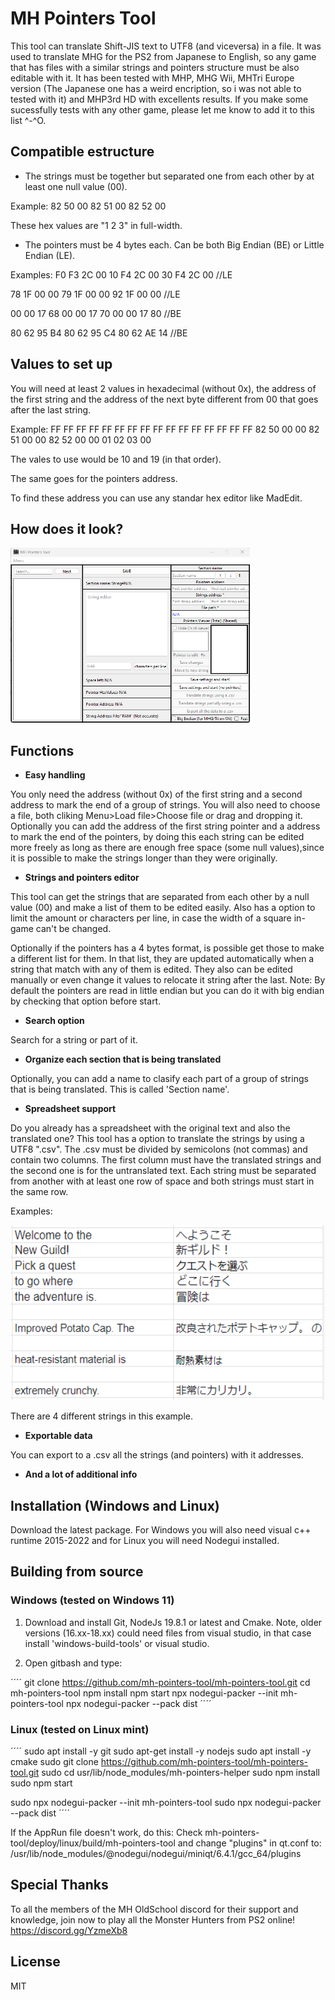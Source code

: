 # MH Pointers Tool

This tool can translate Shift-JIS text to UTF8 (and viceversa) in a file. It was used to translate MHG for the PS2 from Japanese to English, so any game that has files with a similar strings and pointers structure must be also editable with it. It has been tested with MHP, MHG Wii, MHTri Europe version (The Japanese one has a weird encription, so i was not able to tested with it) and MHP3rd HD with excellents results. If you make some sucessfully tests with any other game, please let me know to add it to this list ^-^O.

## Compatible estructure

- The strings must be together but separated one from each other by at least one null value (00).

Example: 
82 50 00 82 51 00 82 52 00

These hex values are "1 2 3" in full-width.

- The pointers must be 4 bytes each. Can be both Big Endian (BE) or Little Endian (LE).

Examples:
F0 F3 2C 00 10 F4 2C 00 30 F4 2C 00 //LE

78 1F 00 00 79 1F 00 00 92 1F 00 00 //LE

00 00 17 68 00 00 17 70 00 00 17 80 //BE

80 62 95 B4 80 62 95 C4 80 62 AE 14 //BE

## Values to set up

You will need at least 2 values in hexadecimal (without 0x), the address of the first string and the address of the next byte different from 00 that goes after the last string.

Example:
FF FF FF FF FF FF FF FF FF FF FF FF FF FF FF FF
82 50 00 00 82 51 00 00 82 52 00 00 01 02 03 00

The vales to use would be 10 and 19 (in that order).

The same goes for the pointers address.

To find these address you can use any standar hex editor like MadEdit.

## How does it look?
<img alt="demo" src="./pngs/how_looks.png" height="280" />

## Functions

-    **Easy handling** 

You only need the address (without 0x) of the first string and a second address to mark the end of a group of strings. You will also need to choose a file, both cliking Menu>Load file>Choose file or drag and dropping it. Optionally you can add the address of the first string pointer and a address to mark the end of the pointers, by doing this each string can be edited more freely as long as there are enough free space (some null values),since it is possible to make the strings longer than they were originally.

-    **Strings and pointers editor** 

This tool can get the strings that are separated from each other by a null value (00) and make a list of them to be edited easily. Also has a option to limit the amount or characters per line, in case the width of a square in-game can't be changed.

Optionally if the pointers has a 4 bytes format, is possible get those to make a different list for them. In that list, they are updated automatically when a string that match with any of them is edited. They also can be edited manually or even change it values to relocate it string after the last. Note: By default the pointers are read in little endian but you can do it with big endian by checking that option before start.

-   **Search option** 

Search for a string or part of it.

-   **Organize each section that is being translated** 

Optionally, you can add a name to clasify each part of a group of strings that is being translated. This is called 'Section name'.

-   **Spreadsheet support** 

Do you already has a spreadsheet with the original text and also the translated one? This tool has a option to translate the strings by using a UTF8 ".csv". The .csv must be divided by semicolons (not commas) and contain two columns. The first column must have the translated strings and the second one is for the untranslated text. Each string must be separated from another with at least one row of space and both strings must start in the same row.

Examples:

<img alt="example1" src="./pngs/example1.png" height="280" />

There are 4 different strings in this example.

-   **Exportable data**

You can export to a .csv all the strings (and pointers) with it addresses.

-   **And a lot of additional info**

## Installation (Windows and Linux)

Download the latest package. For Windows you will also need visual c++ runtime 2015-2022 and for Linux you will need Nodegui installed.

## Building from source

### Windows (tested on Windows 11)

1) Download and install Git, NodeJs 19.8.1 or latest and Cmake. Note, older versions (16.xx-18.xx) could need files from visual studio, in that case install 'windows-build-tools' or visual studio.

2) Open gitbash and type:

´´´´
git clone https://github.com/mh-pointers-tool/mh-pointers-tool.git
cd mh-pointers-tool
npm install
npm start
npx nodegui-packer --init mh-pointers-tool
npx nodegui-packer --pack dist
´´´´

### Linux (tested on Linux mint)

´´´´
sudo apt install -y git
sudo apt-get install -y nodejs
sudo apt install -y cmake
sudo git clone https://github.com/mh-pointers-tool/mh-pointers-tool.git
sudo cd usr/lib/node_modules/mh-pointers-helper
sudo npm install
sudo npm start

sudo npx nodegui-packer --init mh-pointers-tool
sudo npx nodegui-packer --pack dist
´´´´

If the AppRun file doesn't work, do this:
Check mh-pointers-tool/deploy/linux/build/mh-pointers-tool and change "plugins" in qt.conf to: /usr/lib/node_modules/@nodegui/nodegui/miniqt/6.4.1/gcc_64/plugins

## Special Thanks

To all the members of the MH OldSchool discord for their support and knowledge, join now to play all the Monster Hunters from PS2 online! https://discord.gg/YzmeXb8

## License

MIT
